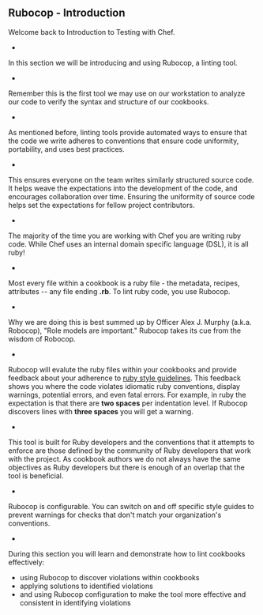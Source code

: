 ## Rubocop - Introduction

Welcome back to Introduction to Testing with Chef. 

-

In this section we will be introducing and using Rubocop, a linting tool. 

-

Remember this is the first tool we may use on our workstation to analyze our code to verify the syntax and structure of our cookbooks.

-

As mentioned before, linting tools provide automated ways to ensure that the code we write adheres to conventions that ensure code uniformity, portability, and uses best practices. 

-

This ensures everyone on the team writes similarly structured source code. It helps weave the expectations into the development of the code, and encourages collaboration over time. Ensuring the uniformity of source code helps set the expectations for fellow project contributors.

-

The majority of the time you are working with Chef you are writing ruby code. While Chef uses an internal domain specific language (DSL), it is all ruby! 

-

Most every file within a cookbook is a ruby file - the metadata, recipes, attributes -- any file ending **.rb**. To lint ruby code, you use Rubocop. 

-

Why we are doing this is best summed up by Officer Alex J. Murphy (a.k.a. Robocop), "Role models are important."  Rubocop takes its cue from the wisdom of Robocop.

-

Rubocop will evalute the ruby files within your cookbooks and provide feedback about your adherence to [ruby style guidelines](https://github.com/bbatsov/ruby-style-guide). This feedback shows you where the code violates idiomatic ruby conventions, display warnings, potential errors, and even fatal errors. For example, in ruby the expectation is that there are **two spaces** per indentation level. If Rubocop discovers lines with **three spaces** you will get a warning.

-

This tool is built for Ruby developers and the conventions that it attempts to enforce are those defined by the community of Ruby developers that work with the project. As cookbook authors we do not always have the same objectives as Ruby developers but there is enough of an overlap that the tool is beneficial. 

-

Rubocop is configurable. You can switch on and off specific style guides to prevent warnings for checks that don't match your organization's conventions.

-

During this section you will learn and demonstrate how to lint cookbooks effectively:

* using Rubocop to discover violations within cookbooks
* applying solutions to identified violations
* and using Rubocop configuration to make the tool more effective and consistent in identifying violations
